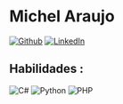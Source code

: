 # Michel Araujo
[![Github](https://img.shields.io/badge/github-000?style=for-the-badge&logo=github&logoColor=0E76A8)](https://github.com/camileto)
[![LinkedIn](https://img.shields.io/badge/LinkedIn-000?style=for-the-badge&logo=linkedin&logoColor=0E76A8)](https://www.linkedin.com/in/michelaraujo/)


## Habilidades : 
![C#](https://img.shields.io/badge/C%23-000?style=for-the-badge&logo=dotnet&logoColor=823085) ![Python](https://img.shields.io/badge/python-000?style=for-the-badge&logo=python&logoColor=823085) ![PHP](https://img.shields.io/badge/php-000?style=for-the-badge&logo=php&logoColor=823085) 
